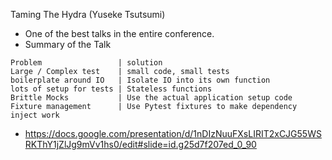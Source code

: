 Taming The Hydra (Yuseke Tsutsumi)
* One of the best talks in the entire conference.
* Summary of the Talk
```
Problem                 | solution
Large / Complex test    | small code, small tests
boilerplate around IO   | Isolate IO into its own function
lots of setup for tests | Stateless functions
Brittle Mocks           | Use the actual application setup code
Fixture management      | Use Pytest fixtures to make dependency inject work
```
* https://docs.google.com/presentation/d/1nDIzNuuFXsLIRIT2xCJG55WSRKThY1jZlJg9mVv1hs0/edit#slide=id.g25d7f207ed_0_90
